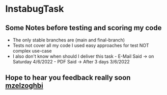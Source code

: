 # InstabugTask

## Some Notes before testing and scoring my code

- The only stable branches are (main and final-branch)
- Tests not cover all my code I used easy approaches for test NOT complex use-case
- I also don't know when should I deliver this task
        - E-Mail Said -> on Saturday 4/6/2022
        - PDF Said -> After 3 days 3/6/2022

## Hope to hear you feedback really soon [mzelzoghbi](https://github.com/mzelzoghbi)
